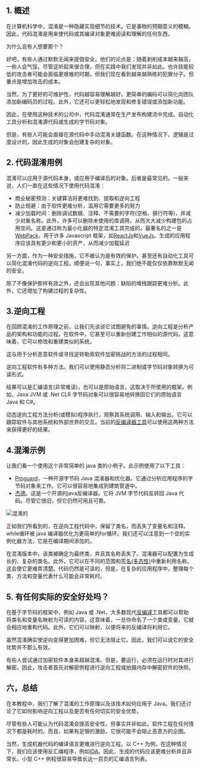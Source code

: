 ## 1. 概述

在计算机科学中，混淆是一种隐藏实现细节的技术。它是事物的预期意义的模糊。因此，代码混淆是用来使代码或其编译对象更难阅读和理解的任何东西。

为什么会有人想要那个？

好吧，有些人通过默默无闻来提倡安全。他们的论点是：随着剥削成本越来越高，一些人会气馁。尽管这听起来很合理，但在实践中我们发现并非如此。也许技能较低的攻击者可能会面临更艰难的时期，但我们现在看到越来越熟练的犯罪分子。但重点是增加攻击的成本。

当然，为了更好的可维护性，代码越容易理解越好。更简单的编码可以简化向团队添加新编码员的过程。此外，它还可以更轻松地发现和修复错误或添加新功能。

因此，在使用这种技术的公司中，代码混淆通常在生产发布构建流中完成。自动化工具分析和混淆源代码或生成的字节码对象。

但是，有些人可能会直接在源代码中手动混淆关键函数。在这种情况下，逻辑是过度设计的，因此生成的对象会创建复杂的对象。

## 2. 代码混淆用例

混淆可以应用于源代码本身，或应用于编译后的对象。后者是最常见的。一般来说，人们一直在这些情况下使用代码混淆：

-   商业秘密预测：关键算法将更难找到、提取和逆向工程
-   防止规避：由于软件更难分析，滥用它需要更多的努力
-   减少加载时间：删除调试数据、注释、不需要的字符(空格、换行符等)，并减少对象名称。此外，许多可以删除未使用的库调用，从而大大减少构建包的占用空间。这是通过称为最小化器的特定混淆工具完成的。最著名的之一是[WebPack](https://webpack.js.org/)，用于许多 Javascript 框架，如[ReactJs](https://reactjs.net/bundling/webpack.html)和[VueJs](https://cli.vuejs.org/guide/webpack.html)。生成的应用程序应该具有更少和更小的资产，从而减少加载延迟

另一方面，作为一种安全措施，它不被认为是有效的保护。甚至还有自动化工具可以简化混淆代码的逆向工程。顺便说一句，事实上，我们绝不能仅仅依靠默默无闻的安全。

除了不像保护那样有效之外，还会出现其他问题：缺陷的堆栈跟踪更难分析。此外，它还增加了构建过程的复杂性。

## 3.逆向工程

在回顾混淆的工作原理之前，让我们先谈谈它试图避免的事情。逆向工程是分析产品的架构和功能的过程。在软件中，它甚至可以重新创建工作相似的源代码。这意味着，它可以修改和重建类似的系统。

这与用于分析恶意软件或寻找逆转勒索软件加密挑战的方法的过程相同。

逆向工程软件有多种方法。我们可以使用静态分析将二进制或字节码对象转换为可读形式。

结果可以是汇编语言(非常难读)，也可以是原始语言，这取决于所使用的框架。例如，Java JVM 或 .Net CLR 字节码对象可以很容易地转换回它们的原始语言 Java 和 C#。

动态逆向工程方法分析(或模拟)程序执行，观察其系统调用、输入和输出。它可以跟踪软件与其他系统和外部世界的交互。当前的[反编译器工具](https://www.baeldung.com/java-decompiling-classes)可以使用这两种方法来获得更好的结果。

## 4.混淆示例

让我们看一个使用这个非常简单的 java 类的小例子。此示例使用了以下工具：

-   [Proguard](https://www.guardsquare.com/proguard)，一种开源字节码 Java 混淆器和优化器。它通过分析应用程序的字节码对象来工作。它可以很容易地集成到建筑管道中。
-   [杰德](http://www.kpdus.com/jad.html)。这是一个开源的java反编译器。它将 JVM 字节代码反转回 Java 代码。尽管它很旧，但它仍然可用且可靠。

![混淆的](https://www.baeldung.com/wp-content/uploads/sites/4/2022/07/obfuscated.png)

正如我们所看到的，在逆向工程代码中，保留了类名，而丢失了变量名和注释。while循环被 java 编译器优化为更简单的for循环。我们还可以注意到一个空的实例化器方法，它是在编译期间添加的。

在混淆版本中，该类被确定为最终类，并且其名称丢失了。混淆器可以配置为生成长的、复杂的类名。此外，它可以在不同的范围和[签名(多态性)](https://www.baeldung.com/java-polymorphism)中重新利用名称。这会使它更难弄清楚。代码仍然是可读的，但是，在复杂的应用程序中，整理每个类、方法和变量代表什么可能会非常耗时。

## 5. 有任何实际的安全好处吗？

在基于字节码的框架中，例如 Java 或 .Net，大多数现代[反编译](https://www.baeldung.com/java-view-jar-contents)工具都可以帮助将类名和变量名映射为可读的内容。这意味着，一旦你命名了一个类或变量，它就会相应地重构代码。此外，它们可以映射，以便将来的反编译将利用它。

虽然混淆确实使逆向变得更加困难，但它无法阻止它。因此，我们可以说它的安全优势并不那么有效。

有些人尝试通过加密软件本身来超越混淆。但是，要运行，必须在运行时对其进行解密。因此，攻击者首先对解密例程进行逆向工程或拍摄内存中解密软件的快照。

## 六，总结

在本教程中，我们了解了混淆的工作原理以及该技术如何应用于 Java。我们还讨论了它如何影响逆向工程以及是否有任何切实的安全优势。

尽管有些人可能认为代码混淆会提高安全性，但事实并非如此。软件工程在任何情况下都是耗时的。而且，如果有足够的激励，它很可能不会阻止恶意方的企图。

当然，生成机器代码的编译语言更难进行逆向工程。以 C++ 为例。在这种情况下，我们应该使用反汇编程序，例如[IDA](https://hex-rays.com/ida-pro/ida-disassembler/)。因此，生成的代码应该更难分析并且非常长。小型 C++ 例程很容易导致长达一百页的汇编语言列表。
